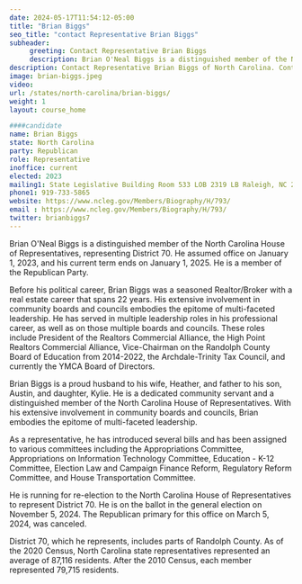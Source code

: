 ```yaml
---
date: 2024-05-17T11:54:12-05:00
title: "Brian Biggs"
seo_title: "contact Representative Brian Biggs"
subheader:
     greeting: Contact Representative Brian Biggs
     description: Brian O'Neal Biggs is a distinguished member of the North Carolina House of Representatives, representing District 70. He assumed office on January 1, 2023, and his current term ends on January 1, 2025. He is a member of the Republican Party.
description: Contact Representative Brian Biggs of North Carolina. Contact information for Brian Biggs includes email address, phone number, and mailing address.
image: brian-biggs.jpeg
video:
url: /states/north-carolina/brian-biggs/
weight: 1
layout: course_home

####candidate
name: Brian Biggs
state: North Carolina
party: Republican
role: Representative
inoffice: current
elected: 2023
mailing1: State Legislative Building Room 533 LOB 2319 LB Raleigh, NC 27601-1096
phone1: 919-733-5865
website: https://www.ncleg.gov/Members/Biography/H/793/
email : https://www.ncleg.gov/Members/Biography/H/793/
twitter: brianbiggs7
---
```

Brian O'Neal Biggs is a distinguished member of the North Carolina House of Representatives, representing District 70. He assumed office on January 1, 2023, and his current term ends on January 1, 2025. He is a member of the Republican Party.

Before his political career, Brian Biggs was a seasoned Realtor/Broker with a real estate career that spans 22 years. His extensive involvement in community boards and councils embodies the epitome of multi-faceted leadership. He has served in multiple leadership roles in his professional career, as well as on those multiple boards and councils. These roles include President of the Realtors Commercial Alliance, the High Point Realtors Commercial Alliance, Vice-Chairman on the Randolph County Board of Education from 2014-2022, the Archdale-Trinity Tax Council, and currently the YMCA Board of Directors.

Brian Biggs is a proud husband to his wife, Heather, and father to his son, Austin, and daughter, Kylie. He is a dedicated community servant and a distinguished member of the North Carolina House of Representatives. With his extensive involvement in community boards and councils, Brian embodies the epitome of multi-faceted leadership.

As a representative, he has introduced several bills and has been assigned to various committees including the Appropriations Committee, Appropriations on Information Technology Committee, Education - K-12 Committee, Election Law and Campaign Finance Reform, Regulatory Reform Committee, and House Transportation Committee.

He is running for re-election to the North Carolina House of Representatives to represent District 70. He is on the ballot in the general election on November 5, 2024. The Republican primary for this office on March 5, 2024, was canceled.

District 70, which he represents, includes parts of Randolph County. As of the 2020 Census, North Carolina state representatives represented an average of 87,116 residents. After the 2010 Census, each member represented 79,715 residents.

